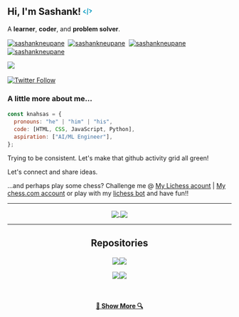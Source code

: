 <h2> Hi, I'm Sashank! <img src="./assets/images/codee.png" width="20"></h2>

A <b>learner</b>, <b>coder</b>, and <b>problem solver</b>. </h1>

<a href="https://twitter.com/SashankNeupane1" target="blank"><img align="center" src="https://simpleicons.org/icons/twitter.svg" alt="sashankneupane" height="25" width="25" /></a>&nbsp;&nbsp;<a href="https://www.linkedin.com/in/sashank-neupane-8b4330192/" target="blank"><img align="center" src="https://simpleicons.org/icons/linkedin.svg" alt="sashankneupane" height="25" width="25" /></a>&nbsp;&nbsp;<a href="https://www.instagram.com/neupanesashank/" target="blank"><img align="center" src="https://simpleicons.org/icons/instagram.svg" alt="sashankneupane" height="25" width="25" /></a>&nbsp;&nbsp;<a href="mailto:sashankneupane7@gmail.com"><img align="center" src="https://simpleicons.org/icons/gmail.svg" alt="sashankneupane" height="25" width="25" /></a>

<a href="https://github.com/sashankneupane7"><img src="https://img.shields.io/github/followers/sashankneupane7?label=follow&style=social"/></a>

[![Twitter Follow](https://img.shields.io/twitter/follow/sashankneupane1?label=Follow&style=social)](https://twitter.com/sashankneupane1)

### A little more about me...

```javascript
const knahsas = {
  pronouns: "he" | "him" | "his",
  code: [HTML, CSS, JavaScript, Python],
  aspiration: ["AI/ML Engineer"],
};
```
Trying to be consistent. Let's make that github activity grid all green!

Let's connect and share ideas.

...and perhaps play some chess? Challenge me @ <a href="https://lichess.org/@/sashankneupane">My Lichess acount</a> | <a href="https://www.chess.com/member/knahsas07">My chess.com account</a> or play with my <a href="https://lichess.org/?user=blindpirate#friend">lichess bot</a> and have fun!!

---

<p align=center>
  <a href="https://github.com/sashankneupane7/github-readme-stats" title="Go to Source">
    <img height=175 align="center" src="https://github-readme-stats.vercel.app/api?username=sashankneupane7&show_icons=true&theme=gotham">
  </a>
  <a href="https://github.com/sashankneupane7/github-readme-stats">
  <img height=175 align="center" src="https://github-readme-stats.vercel.app/api/top-langs/?username=sashankneupane7&hide=c%23,powershell,java&title_color=2aa889&text_color=99d1ce&icon_color=2bbc8a&bg_color=0c1014&langs_count=8&layout=compact" />
  </a>
</p>

<hr>
<h2 align="center">Repositories</h2>

<p width="100%" align="center">
  <a align="center" href="https://github.com/sashankneupane7/meditation-app" title="meditation-app"><img align="center" height="120" src="https://github-readme-stats.vercel.app/api/pin/?username=sashankneupane7&repo=meditation-app&theme=gotham"></a><a align="center" href="https://github.com/sashankneupane7/sashankneupane7.github.io" title="sashankneupane7.github.io"><img align="center" height="120" src="https://github-readme-stats.vercel.app/api/pin/?username=sashankneupane7&repo=sashankneupane7.github.io&theme=gotham"></a>
</p>
<p width="100%" align="center">
  <a align="center" href="https://github.com/sashankneupane7/sudoku-solver" title="sudoku-solver"><img align="center" height="120" src="https://github-readme-stats.vercel.app/api/pin/?username=sashankneupane7&repo=sudoku-solver&theme=gotham"></a><a align="center" href="https://github.com/sashankneupane7/project-euler" title="project-euler"><img align="center" height="120" src="https://github-readme-stats.vercel.app/api/pin/?username=sashankneupane7&repo=project-euler&theme=gotham"></a>
</p>
<br>
<h4 align="center">
  <a href="https://github.com/sashankneupane7?tab=repositories" title="Show Repositories">🔎 Show More 🔍</a>
</h4>
